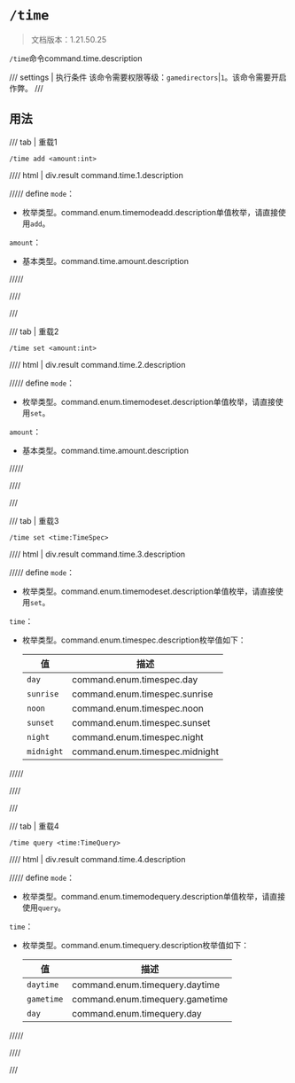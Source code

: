 # `/time`

> 文档版本：1.21.50.25

`/time`命令command.time.description

/// settings | 执行条件
该命令需要权限等级：`gamedirectors`|`1`。该命令需要开启作弊。
///

## 用法

/// tab | 重载1
```mcfunction
/time add <amount:int>
```

//// html | div.result
command.time.1.description

///// define
`mode`：<!-- md:samp TimeModeAdd -->

- 枚举类型。command.enum.timemodeadd.description单值枚举，请直接使用`add`。

`amount`：<!-- md:samp int -->

- 基本类型。command.time.amount.description


/////

////

///

/// tab | 重载2
```mcfunction
/time set <amount:int>
```

//// html | div.result
command.time.2.description

///// define
`mode`：<!-- md:samp TimeModeSet -->

- 枚举类型。command.enum.timemodeset.description单值枚举，请直接使用`set`。

`amount`：<!-- md:samp int -->

- 基本类型。command.time.amount.description


/////

////

///

/// tab | 重载3
```mcfunction
/time set <time:TimeSpec>
```

//// html | div.result
command.time.3.description

///// define
`mode`：<!-- md:samp TimeModeSet -->

- 枚举类型。command.enum.timemodeset.description单值枚举，请直接使用`set`。

`time`：<!-- md:samp TimeSpec -->

- 枚举类型。command.enum.timespec.description枚举值如下：

  |值|描述|
  |---|---|
  |`day`|command.enum.timespec.day|
  |`sunrise`|command.enum.timespec.sunrise|
  |`noon`|command.enum.timespec.noon|
  |`sunset`|command.enum.timespec.sunset|
  |`night`|command.enum.timespec.night|
  |`midnight`|command.enum.timespec.midnight|



/////

////

///

/// tab | 重载4
```mcfunction
/time query <time:TimeQuery>
```

//// html | div.result
command.time.4.description

///// define
`mode`：<!-- md:samp TimeModeQuery -->

- 枚举类型。command.enum.timemodequery.description单值枚举，请直接使用`query`。

`time`：<!-- md:samp TimeQuery -->

- 枚举类型。command.enum.timequery.description枚举值如下：

  |值|描述|
  |---|---|
  |`daytime`|command.enum.timequery.daytime|
  |`gametime`|command.enum.timequery.gametime|
  |`day`|command.enum.timequery.day|



/////

////

///
